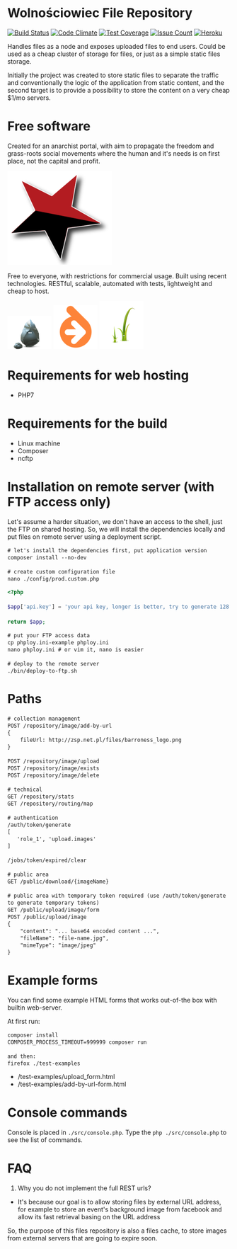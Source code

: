 Wolnościowiec File Repository
=============================

[![Build Status](https://travis-ci.org/Wolnosciowiec/image-repository.svg?branch=master)](https://travis-ci.org/Wolnosciowiec/image-repository)
[![Code Climate](https://codeclimate.com/github/Wolnosciowiec/image-repository/badges/gpa.svg)](https://codeclimate.com/github/Wolnosciowiec/image-repository)
[![Test Coverage](https://codeclimate.com/github/Wolnosciowiec/image-repository/badges/coverage.svg)](https://codeclimate.com/github/Wolnosciowiec/image-repository/coverage)
[![Issue Count](https://codeclimate.com/github/Wolnosciowiec/image-repository/badges/issue_count.svg)](https://codeclimate.com/github/Wolnosciowiec/image-repository)
[![Heroku](https://heroku-badge.herokuapp.com/?app=image-repository-test&root=?_token=api-key-here-for-external-remote-control)](https://image-repository-test.herokuapp.com/?_token=api-key-here-for-external-remote-control)

Handles files as a node and exposes uploaded files
to end users. Could be used as a cheap cluster of storage
for files, or just as a simple static files storage.

Initially the project was created to store static files
to separate the traffic and conventionally the logic of the application
from static content, and the second target is to provide a possibility
to store the content on a very cheap $1/mo servers.

Free software
=============

Created for an anarchist portal, with aim to propagate the freedom and grass-roots social movements
where the human and it's needs is on first place, not the capital and profit.

![Anarchist syndicalism](docs/anarchosyndicalism.png)

Free to everyone, with restrictions for commercial usage.
Built using recent technologies. RESTful, scalable, automated with tests, lightweight and cheap to host.

![Silex](docs/silex-logo.png) ![Doctrine 2](docs/doctrine2-logo.png) ![Twig](docs/twig-logo.png)

Requirements for web hosting
============================

- PHP7

Requirements for the build
==========================

- Linux machine
- Composer
- ncftp

Installation on remote server (with FTP access only)
====================================================

Let's assume a harder situation, we don't have an access to the shell, just the FTP on shared hosting.
So, we will install the dependencies locally and put files on remote server using a deployment script.

```
# let's install the dependencies first, put application version
composer install --no-dev

# create custom configuration file
nano ./config/prod.custom.php
```

```php
<?php

$app['api.key'] = 'your api key, longer is better, try to generate 128 characters - "openssl rand -base64 64" is helpful, but remember to remove the = and + characters';

return $app;
```

```
# put your FTP access data
cp phploy.ini-example phploy.ini
nano phploy.ini # or vim it, nano is easier

# deploy to the remote server
./bin/deploy-to-ftp.sh
```


Paths
=====

```
# collection management
POST /repository/image/add-by-url
{
    fileUrl: http://zsp.net.pl/files/barroness_logo.png
}

POST /repository/image/upload
POST /repository/image/exists
POST /repository/image/delete

# technical
GET /repository/stats
GET /repository/routing/map

# authentication
/auth/token/generate
[
   'role_1', 'upload.images'
]

/jobs/token/expired/clear

# public area
GET /public/download/{imageName}

# public area with temporary token required (use /auth/token/generate to generate temporary tokens)
GET /public/upload/image/form
POST /public/upload/image
{
    "content": "... base64 encoded content ...",
    "fileName": "file-name.jpg",
    "mimeType": "image/jpeg"
}
```

Example forms
=============

You can find some example HTML forms that works out-of-the box with builtin web-server.

At first run:

```
composer install
COMPOSER_PROCESS_TIMEOUT=999999 composer run

and then:
firefox ./test-examples
```

- /test-examples/upload_form.html
- /test-examples/add-by-url-form.html


Console commands
================

Console is placed in `./src/console.php`.
Type the `php ./src/console.php` to see the list of commands.

FAQ
===

1. Why you do not implement the full REST urls?
- It's because our goal is to allow storing files by external URL address,
for example to store an event's background image from facebook
and allow its fast retrieval basing on the URL address

So, the purpose of this files repository is also a files cache,
to store images from external servers that are going to expire soon.
